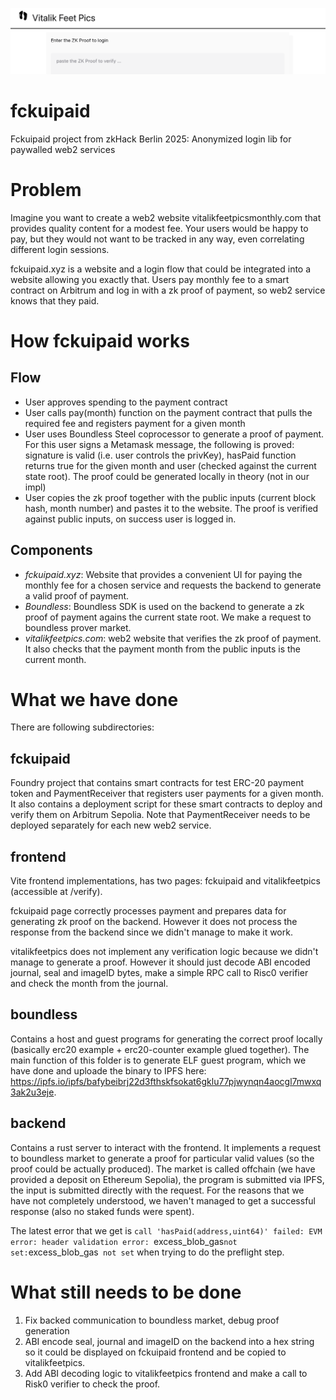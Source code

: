 ![](cover.png)

# fckuipaid

Fckuipaid project from zkHack Berlin 2025: Anonymized login lib for paywalled web2 services

# Problem

Imagine you want to create a web2 website vitalikfeetpicsmonthly.com that provides quality content for a modest fee. Your users would be happy to pay, but they would not want to be tracked in any way, even correlating different login sessions. 

fckuipaid.xyz is a website and a login flow that could be integrated into a website allowing you exactly that. Users pay monthly fee to a smart contract on Arbitrum and log in with a zk proof of payment, so web2 service knows that they paid.

# How fckuipaid works

## Flow
- User approves spending to the payment contract 
- User calls pay(month) function on the payment contract that pulls the required fee and registers payment for a given month
- User uses Boundless Steel coprocessor to generate a proof of payment. For this user signs a Metamask message, the following is proved: signature is valid (i.e. user controls the privKey), hasPaid function returns true for the given month and user (checked against the current state root). The proof could be generated locally in theory (not in our impl)
-  User copies the zk proof together with the public inputs (current block hash, month number) and pastes it to the website. The proof is verified against public inputs, on success user is logged in.

## Components

- *fckuipaid.xyz*: Website that provides a convenient UI for paying the monthly fee for a chosen service and requests the backend to generate a valid proof of payment.
- *Boundless*: Boundless SDK is used on the backend to generate a zk proof of payment agains the current state root. We make a request to boundless prover market.
- *vitalikfeetpics.com*: web2 website that verifies the zk proof of payment. It also checks that the payment month from the public inputs is the current month.

# What we have done

There are following subdirectories:

## fckuipaid

Foundry project that contains smart contracts for test ERC-20 payment token and PaymentReceiver that registers user payments for a given month. It also contains a deployment script for these smart contracts to deploy and verify them on Arbitrum Sepolia. Note that PaymentReceiver needs to be deployed separately for each new web2 service.

## frontend

Vite frontend implementations, has two pages: fckuipaid and vitalikfeetpics (accessible at /verify).

fckuipaid page correctly processes payment and prepares data for generating zk proof on the backend. However it does not process the response from the backend since we didn't manage to make it work.

vitalikfeetpics does not implement any verification logic because we didn't manage to generate a proof. However it should just decode ABI encoded journal, seal and imageID bytes, make a simple RPC call to Risc0 verifier and check the month from the journal.

## boundless

Contains a host and guest programs for generating the correct proof locally (basically erc20 example + erc20-counter example glued together). The main function of this folder is to generate ELF guest program, which we have done and uploade the binary to IPFS here: https://ipfs.io/ipfs/bafybeibrj22d3fthskfsokat6gklu77pjwynqn4aocgl7mwxq3ak2u3eje.

## backend

Contains a rust server to interact with the frontend. It implements a request to boundless market to generate a proof for particular valid values (so the proof could be actually produced). The market is called offchain (we have provided a deposit on Ethereum Sepolia), the program is submitted via IPFS, the input is submitted directly with the request. For the reasons that we have not completely understood, we haven't managed to get a successful response (also no staked funds were spent).

The latest error that we get is `call 'hasPaid(address,uint64)' failed: EVM error: header validation error: `excess_blob_gas` not set: `excess_blob_gas` not set` when trying to do the preflight step.

# What still needs to be done

1. Fix backed communication to boundless market, debug proof generation
2. ABI encode seal, journal and imageID on the backend into a hex string so it could be displayed on fckuipaid frontend and be copied to vitalikfeetpics.
3. Add ABI decoding logic to vitalikfeetpics frontend and make a call to Risk0 verifier to check the proof.